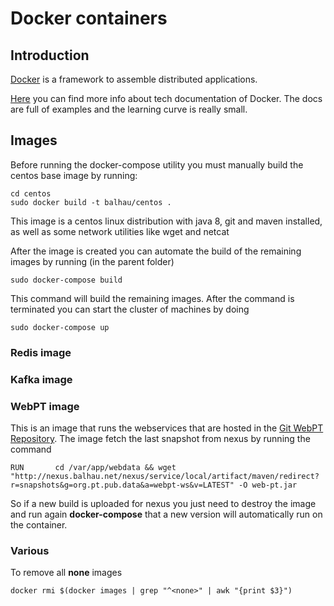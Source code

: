 # Docker containers

## Introduction

[Docker](https://www.docker.com/) is a framework to assemble distributed applications.

[Here](https://docs.docker.com/) you can find more info about tech documentation of Docker. The docs are full of examples and the learning curve is really small.

## Images

Before running the docker-compose utility you must manually build the centos base image by running:

    cd centos
    sudo docker build -t balhau/centos .

This image is a centos linux distribution with java 8, git and maven installed, as well as some network utilities like wget and netcat

After the image is created you can automate the build of the remaining images by running (in the parent folder)

    sudo docker-compose build

This command will build the remaining images. After the command is terminated you can start the cluster of machines by doing

    sudo docker-compose up

### Redis image

### Kafka image

### WebPT image

This is an image that runs the webservices that are hosted in the [Git WebPT Repository](http://git.balhau.net/webpt-ws.git/). The image fetch the last snapshot from nexus by running the command

    RUN       cd /var/app/webdata && wget "http://nexus.balhau.net/nexus/service/local/artifact/maven/redirect?r=snapshots&g=org.pt.pub.data&a=webpt-ws&v=LATEST" -O web-pt.jar

So if a new build is uploaded for nexus you just need to destroy the image and run again **docker-compose** that a new version will automatically run on the container.


### Various

To remove all **none** images

    docker rmi $(docker images | grep "^<none>" | awk "{print $3}")
